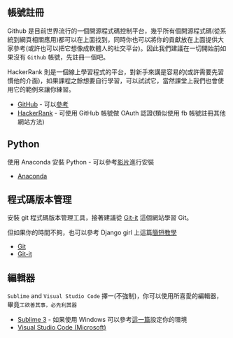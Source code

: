 ## 帳號註冊

Github 是目前世界流行的一個開源程式碼控制平台，幾乎所有個開源程式碼(從系統到網頁相關應用)都可以在上面找到，同時你也可以將你的貢獻放在上面提供大家參考(或許也可以把它想像成軟體人的社交平台)。因此我們建議在一切開始前如果沒有 `Github` 帳號，先註冊一個吧。

HackerRank 則是一個線上學習程式的平台，對新手來講是容易的(或許需要先習慣他的介面)，如果課程之餘想要自行學習，可以試試它，當然課堂上我們也會使用它的範例來讓你練習。

+ [GitHub](https://github.com/) - 可以[參考](https://progressbar.tw/posts/3)
+ [HackerRank](https://www.hackerrank.com/dashboard) - 可使用 GitHub 帳號做 OAuth 認證(類似使用 fb 帳號註冊其他網站方法)


## Python

使用 Anaconda 安裝 Python - 可以參考[影片](https://goo.gl/68rgcv)進行安裝

+ [Anaconda](https://www.anaconda.com/download/)


## 程式碼版本管理

安裝 git 程式碼版本管理工具，接著建議從 [Git-it](http://jlord.us/git-it/index-zhtw.html) 這個網站學習 Git。

但如果你的時間不夠，也可以參考 Django girl 上這篇[簡短教學](http://djangogirlstaipei.herokuapp.com/tutorials/version-control-with-git/?os=windows)

+ [Git](https://git-scm.com/downloads)
+ [Git-it](http://jlord.us/git-it/index-zhtw.html)


## 編輯器

`Sublime` and `Visual Studio Code` 擇一(不強制)，你可以使用所喜愛的編輯器，畢竟`工欲善其事，必先利其器`

+ [Sublime 3](https://www.sublimetext.com/) - 如果使用 Windows 可以參考[這一篇](https://killer0001.blogspot.com/2017/01/python-sublime-text-3.html)設定你的環境
+ [Visual Studio Code (Microsoft) ](https://code.visualstudio.com/)


